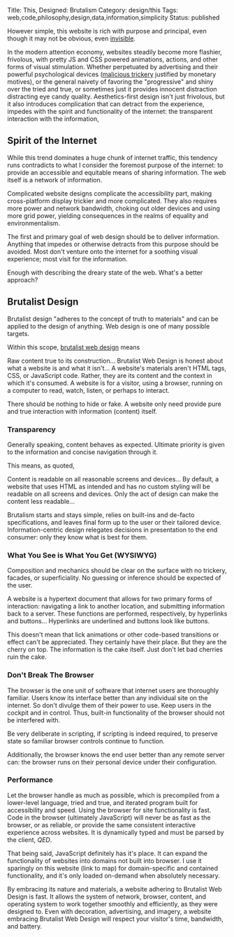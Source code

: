 Title: This, Designed: Brutalism 
Category: design/this
Tags: web,code,philosophy,design,data,information,simplicity
Status: published

However simple, this website is rich with purpose and principal, even though it may not be obvious, even [invisible](https://tannerchristensen.com/blog/2019/1/5/your-best-work-will-be-invisible).

In the modern attention economy, websites steadily become more flashier, frivolous, with pretty JS and CSS powered animations, actions, and other forms of visual stimulation. Whether perpetuated by advertising and their powerful psychological devices ([malicious trickery](https://darkpatterns.org) justified by monetary motives), or the general naivety of favoring the "progressive" and shiny over the tried and true, or sometimes just it provides innocent distraction  distracting eye candy quality. Aesthetics-first design isn't just frivolous, but it also introduces complication that can detract from the experience, impedes with the spirit and functionality of the internet: the transparent interaction with the information, 

## Spirit of the Internet
While this trend dominates a huge chunk of internet traffic, this tendency runs contradicts to what I consider the foremost purpose of the internet: to provide an accessible and equitable means of sharing information. The web itself is a network of  information. 

Complicated website designs complicate the accessibility part, making cross-platform display trickier and more complicated. They also requires more power and network bandwidth, choking out older devices and using more grid power, yielding consequences in the realms of equality and environmentalism. 

The first and primary goal of web design should be to deliver information. Anything that impedes or otherwise detracts from this purpose should be avoided. Most don't venture onto the internet for a soothing visual experience; most visit for the information. 

Enough with describing the dreary state of the web. What's a better approach? 

## Brutalist Design
Brutalist design "adheres to the concept of truth to materials" and can be applied to the design of anything. Web design is one of many possible targets.
 
Within this scope, [brutalist web design](https://brutalist-web.design)  means
 
<div class="quote">
<p class="content">
    Raw content true to its construction...
    Brutalist Web Design is honest about what a website is and what it isn't...     
    A website's materials aren't HTML tags, CSS, or JavaScript code. Rather, they are its content and the context in which it's consumed. A website is for a visitor, using a browser, running on a computer to read, watch, listen, or perhaps to interact.
</p>
</div>

There should be nothing to hide or fake. A website only need provide pure and true interaction with information (content) itself.  

### Transparency
Generally speaking, content behaves as expected. Ultimate priority is given to the information and concise navigation through it. 

This means, as quoted, 
<div class="quote">
<p class="content">
    Content is readable on all reasonable screens and devices...
    By default, a website that uses HTML as intended and has no custom styling will be readable on all screens and devices. Only the act of design can make the content less readable...
</p>
</div>

Brutalism starts and stays simple, relies on built-ins and de-facto specifications, and leaves final form up to the user or their tailored device. Information-centric design relegates decisions in presentation to the end consumer: only they know what is best for them. 

### What You See is What You Get (WYSIWYG)
Composition and mechanics should be clear on the surface with no trickery, facades, or superficiality. No guessing or inference should be expected of the user.

<div class="quote">
<p class="content">
A website is a hypertext document that allows for two primary forms of interaction: navigating a link to another location, and submitting information back to a server. These functions are performed, respectively, by hyperlinks and buttons... Hyperlinks are underlined and buttons look like buttons.
</p>
</div>

This doesn't mean that  lick animations or other code-based transitions or effect can't be appreciated. They certainly have their place. But they are the cherry on top. The information is the cake itself. Just don't let bad cherries ruin the cake. 

### Don't Break The Browser
The browser is the one unit of software that internet users are thoroughly familiar. Users know its interface better than any individual site on the internet. So don't divulge them of their power to use. Keep users in the cockpit and in control. Thus, built-in functionality of the browser should not be interfered with. 

Be very deliberate in scripting, if scripting is indeed required, to preserve state so familiar browser controls continue to function.     

Additionally, the browser knows the end user better than any remote server can: the browser runs on their personal device under their configuration. 

### Performance
Let the browser handle as much as possible, which is precompiled from a lower-level language, tried and true, and iterated program built for accessibility and speed. Using the browser for site functionality is fast.  Code in the browser (ultimately JavaScript) will never be as fast as the browser, or as reliable, or provide the same consistent interactive experience across websites. It is dynamically typed and must be parsed by the client, *QED*.
 
That being said, JavaScript definitely has it's place. It can expand the functionality of websites into domains not built into browser. I use it sparingly on this website (link to map) for domain-specific and contained functionality, and it's only loaded on-demand when absolutely necessary. 

<div class="quote">
<p class="content">
By embracing its nature and materials, a website adhering to Brutalist Web Design is fast. It allows the system of network, browser, content, and operating system to work together smoothly and efficiently, as they were designed to. Even with decoration, advertising, and imagery, a website embracing Brutalist Web Design will respect your visitor's time, bandwidth, and battery. 
</p>
</div>

